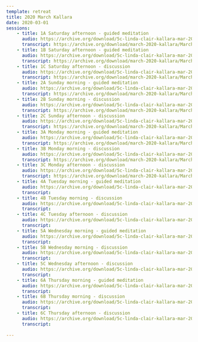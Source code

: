 ```yaml
---
template: retreat
title: 2020 March Kallara
date: 2020-03-01
sessions:
    - title: 1A Saturday afternoon - guided meditation
      audio: https://archive.org/download/5c-linda-clair-kallara-mar-2020/2020%20March%20Kallara/1a-linda-clair-kallara-mar-2020.mp3
      transcript: https://archive.org/download/march-2020-kallara/March%202020%20PDF%20trans/1A%20March%202020%20Kallara.pdf
    - title: 1B Saturday afternoon - guided meditation
      audio: https://archive.org/download/5c-linda-clair-kallara-mar-2020/2020%20March%20Kallara/1b-linda-clair-kallara-mar-2020.mp3
      transcript: https://archive.org/download/march-2020-kallara/March%202020%20PDF%20trans/1B%20March%202020%20Kallara.pdf
    - title: 1C Saturday afternoon - discussion
      audio: https://archive.org/download/5c-linda-clair-kallara-mar-2020/2020%20March%20Kallara/1c-linda-clair-kallara-mar-2020.mp3
      transcript: https://archive.org/download/march-2020-kallara/March%202020%20PDF%20trans/1C%20March%202020%20Kallara.pdf
    - title: 2A Sunday morning - guided meditation
      audio: https://archive.org/download/5c-linda-clair-kallara-mar-2020/2020%20March%20Kallara/2a-linda-clair-kallara-mar-2020.mp3
      transcript: https://archive.org/download/march-2020-kallara/March%202020%20PDF%20trans/2A%20March%202020%20Kallara.pdf
    - title: 2B Sunday morning - discussion
      audio: https://archive.org/download/5c-linda-clair-kallara-mar-2020/2020%20March%20Kallara/2b-linda-clair-kallara-mar-2020.mp3
      transcript: https://archive.org/download/march-2020-kallara/March%202020%20PDF%20trans/2B%20March%202020%20Kallara.pdf
    - title: 2C Sunday afternoon - discussion
      audio: https://archive.org/download/5c-linda-clair-kallara-mar-2020/2020%20March%20Kallara/2c-linda-clair-kallara-mar-2020.mp3
      transcript: https://archive.org/download/march-2020-kallara/March%202020%20PDF%20trans/2C%20March%202020%20Kallara.pdf
    - title: 3A Monday morning - guided meditation
      audio: https://archive.org/download/5c-linda-clair-kallara-mar-2020/2020%20March%20Kallara/3a-linda-clair-kallara-mar-2020.mp3
      transcript: https://archive.org/download/march-2020-kallara/March%202020%20PDF%20trans/3A%20March%202020%20Kallara.pdf
    - title: 3B Monday morning - discussion
      audio: https://archive.org/download/5c-linda-clair-kallara-mar-2020/2020%20March%20Kallara/3b-linda-clair-kallara-mar-2020.mp3
      transcript: https://archive.org/download/march-2020-kallara/March%202020%20PDF%20trans/3B%20March%202020%20Kallara.pdf
    - title: 3C Monday afternoon - discussion
      audio: https://archive.org/download/5c-linda-clair-kallara-mar-2020/2020%20March%20Kallara/3c-linda-clair-kallara-mar-2020.mp3
      transcript: https://archive.org/download/march-2020-kallara/March%202020%20PDF%20trans/3C%20March%202020%20Kallara.pdf
    - title: 4A Tuesday morning - guided meditation
      audio: https://archive.org/download/5c-linda-clair-kallara-mar-2020/2020%20March%20Kallara/4a-linda-clair-kallara-mar-2020.mp3
      transcript:
    - title: 4B Tuesday morning - discussion
      audio: https://archive.org/download/5c-linda-clair-kallara-mar-2020/2020%20March%20Kallara/4b-linda-clair-kallara-mar-2020.mp3
      transcript:
    - title: 4C Tuesday afternoon - discussion
      audio: https://archive.org/download/5c-linda-clair-kallara-mar-2020/2020%20March%20Kallara/4c-linda-clair-kallara-mar-2020.mp3
      transcript:
    - title: 5A Wednesday morning - guided meditation
      audio: https://archive.org/download/5c-linda-clair-kallara-mar-2020/2020%20March%20Kallara/5a-linda-clair-kallara-mar-2020.mp3
      transcript:
    - title: 5B Wednesday morning - discussion
      audio: https://archive.org/download/5c-linda-clair-kallara-mar-2020/2020%20March%20Kallara/5b-linda-clair-kallara-mar-2020.mp3
      transcript:
    - title: 5C Wednesday afternoon - discussion
      audio: https://archive.org/download/5c-linda-clair-kallara-mar-2020/2020%20March%20Kallara/5c-linda-clair-kallara-mar-2020.mp3
      transcript:
    - title: 6A Thursday morning - guided meditation
      audio: https://archive.org/download/5c-linda-clair-kallara-mar-2020/2020%20March%20Kallara/6a-linda-clair-kallara-mar-2020.mp3
      transcript:
    - title: 6B Thursday morning - discussion
      audio: https://archive.org/download/5c-linda-clair-kallara-mar-2020/2020%20March%20Kallara/6b-linda-clair-kallara-mar-2020.mp3
      transcript:
    - title: 6C Thursday afternoon - discussion
      audio: https://archive.org/download/5c-linda-clair-kallara-mar-2020/2020%20March%20Kallara/6c-linda-clair-kallara-mar-2020.mp3
      transcript:
   
---
```

